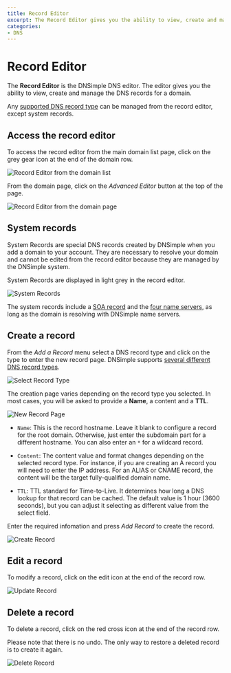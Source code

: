 ```yaml
---
title: Record Editor
excerpt: The Record Editor gives you the ability to view, create and manage the DNS records for a domain.
categories:
- DNS
---
```


# Record Editor

The **Record Editor** is the DNSimple DNS editor. The editor gives you the ability to view, create and manage the DNS records for a domain.

Any [supported DNS record type](/articles/supported-dns-records) can be managed from the record editor, except system records.

## Access the record editor

To access the record editor from the main domain list page, click on the grey gear icon at the end of the domain row.

![Record Editor from the domain list](http://f.cl.ly/items/2D1k2P1V0H3L0c1x3j1e/dnsimple-editor-from-list.png)

From the domain page, click on the *Advanced Editor* button at the top of the page.

![Record Editor from the domain page](http://f.cl.ly/items/0H423p0w2S340P0K3D1H/dnsimple-editor-from-show.png)

## System records

System Records are special DNS records created by DNSimple when you add a domain to your account. They are necessary to resolve your domain and cannot be edited from the record editor because they are managed by the DNSimple system.

System Records are displayed in light grey in the record editor.

![System Records](http://f.cl.ly/items/0F3x1q181e0g1U1e1a0y/dnsimple-system-records.png)

The system records include a [SOA record](/articles/soa-record) and the [four name servers](/articles/ns-record), as long as the domain is resolving with DNSimple name servers.

## Create a record

From the *Add a Record* menu select a DNS record type and click on the type to enter the new record page. DNSimple supports [several different DNS record types](/articles/supported-dns-records).

![Select Record Type](http://f.cl.ly/items/0K1b3C0s0R072x2W0p3u/dnsimple-record-select.png)

The creation page varies depending on the record type you selected. In most cases, you will be asked to provide a **Name**, a content and a **TTL**.

![New Record Page](http://f.cl.ly/items/1c2l2a2N0u0s1E1V1Q3Y/dnsimple-record-new.png)

- `Name`: This is the record hostname. Leave it blank to configure a record for the root domain. Otherwise, just enter the subdomain part for a different hostname. You can also enter an `*` for a wildcard record.

- `Content`: The content value and format changes depending on the selected record type. For instance, if you are creating an A record you will need to enter the IP address. For an ALIAS or CNAME record, the content will be the target fully-qualified domain name.

- `TTL`: TTL standard for Time-to-Live. It determines how long a DNS lookup for that record can be cached. The default value is 1 hour (3600 seconds), but you can adjust it selecting as different value from the select field.

Enter the required infomation and press *Add Record* to create the record.

![Create Record](http://f.cl.ly/items/1g3w130v0q0k0Z1Y0N1a/dnsimple-record-create.png)

## Edit a record

To modify a record, click on the edit icon at the end of the record row.

![Update Record](http://f.cl.ly/items/1z1P0W2W0X0f2c1f3W2Y/dnsimple-record-update.png)

## Delete a record

To delete a record, click on the red cross icon at the end of the record row.

<warning>Please note that there is no undo. The only way to restore a deleted record is to create it again.</warning>

![Delete Record](http://f.cl.ly/items/0D2R2a0l0b3Y1H3U3c0Y/dnsimple-record-delete.png)
